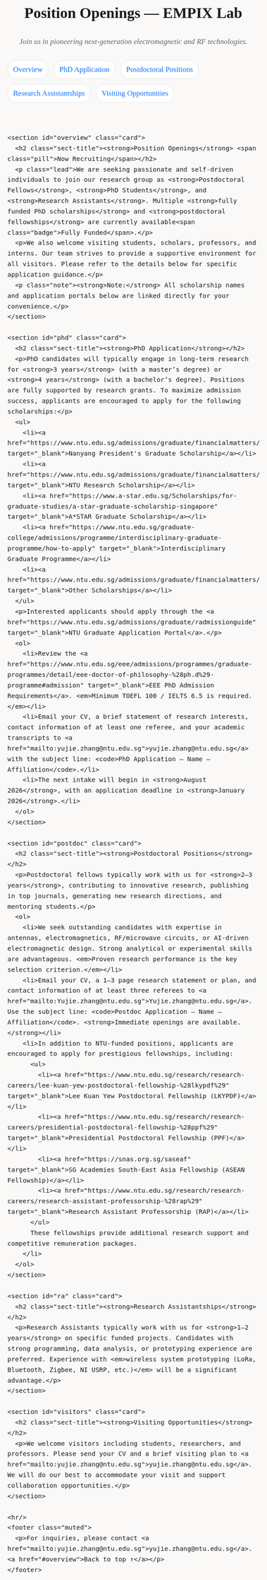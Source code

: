 <html lang="en">
<head>
  <meta charset="utf-8" />
  <meta name="viewport" content="width=device-width, initial-scale=1" />
  <title>EMPIX Lab — Position Openings</title>
  <style>
    :root{
      --accent:#B3002D;
      --accent-2:#0B6FFF;
      --ink:#1b1b1f;
      --muted:#60646c;
      --bg:#faf9f8;
      --card:#ffffff;
      --stroke:#e8e6e3;
    }
    html,body{margin:0;padding:0;background:var(--bg);color:var(--ink);}    
    body{font-family: Georgia, "Times New Roman", Times, serif; line-height:1.65; font-size:17px;}
    .wrap{max-width:980px;margin:48px auto;padding:0 20px 80px;}

    .page-title{font-size:40px; letter-spacing:.3px; margin:0 0 8px;}
    .page-sub{color:var(--muted); margin:0 0 28px; font-style:italic;}

    .card{background:var(--card); border:1px solid var(--stroke); border-radius:18px; padding:28px; box-shadow:0 6px 22px rgba(0,0,0,.06);} 
    .card + .card{margin-top:22px;}

    .sect-title{margin:0 0 14px; font-size:26px; font-weight:700; color:var(--accent);} 
    .sect-title .pill{display:inline-block; margin-left:8px; font-size:12px; font-weight:700; padding:2px 8px; border-radius:999px; border:1px solid var(--accent); color:var(--accent);} 

    ul, ol{padding-left:22px;}
    li{margin:6px 0;}

    a{color:var(--accent-2); text-decoration:underline; text-underline-offset:2px;}
    a:hover{opacity:.85;}

    .muted{color:var(--muted);}    
    .lead{font-size:18px;}
    .note{background:#fff4f6; border:1px dashed var(--accent); padding:12px 14px; border-radius:12px;}

    .badge{display:inline-block; font-size:12px; padding:3px 10px; border-radius:999px; border:1px solid var(--stroke); background:#f6f8ff; margin-left:8px;}

    .toc{display:flex; gap:12px; flex-wrap:wrap; margin:14px 0 22px;}
    .toc a{background:#fff; border:1px solid var(--stroke); border-radius:999px; padding:6px 12px; text-decoration:none;}

    hr{border:0; border-top:1px solid var(--stroke); margin:24px 0;}

    @media (max-width:640px){
      .page-title{font-size:32px}
      .sect-title{font-size:22px}
    }
  </style>
</head>
<body>
  <div class="wrap">
    <header>
      <h1 class="page-title">Position Openings — EMPIX Lab</h1>
      <p class="page-sub">Join us in pioneering next-generation electromagnetic and RF technologies.</p>
      <nav class="toc" aria-label="On this page">
        <a href="#overview">Overview</a>
        <a href="#phd">PhD Application</a>
        <a href="#postdoc">Postdoctoral Positions</a>
        <a href="#ra">Research Assistantships</a>
        <a href="#visitors">Visiting Opportunities</a>
      </nav>
    </header>

    <section id="overview" class="card">
      <h2 class="sect-title"><strong>Position Openings</strong> <span class="pill">Now Recruiting</span></h2>
      <p class="lead">We are seeking passionate and self-driven individuals to join our research group as <strong>Postdoctoral Fellows</strong>, <strong>PhD Students</strong>, and <strong>Research Assistants</strong>. Multiple <strong>fully funded PhD scholarships</strong> and <strong>postdoctoral fellowships</strong> are currently available<span class="badge">Fully Funded</span>.</p>
      <p>We also welcome visiting students, scholars, professors, and interns. Our team strives to provide a supportive environment for all visitors. Please refer to the details below for specific application guidance.</p>
      <p class="note"><strong>Note:</strong> All scholarship names and application portals below are linked directly for your convenience.</p>
    </section>

    <section id="phd" class="card">
      <h2 class="sect-title"><strong>PhD Application</strong></h2>
      <p>PhD candidates will typically engage in long-term research for <strong>3 years</strong> (with a master’s degree) or <strong>4 years</strong> (with a bachelor’s degree). Positions are fully supported by research grants. To maximize admission success, applicants are encouraged to apply for the following scholarships:</p>
      <ul>
        <li><a href="https://www.ntu.edu.sg/admissions/graduate/financialmatters/scholarships/npgs" target="_blank">Nanyang President's Graduate Scholarship</a></li>
        <li><a href="https://www.ntu.edu.sg/admissions/graduate/financialmatters/scholarships/rss" target="_blank">NTU Research Scholarship</a></li>
        <li><a href="https://www.a-star.edu.sg/Scholarships/for-graduate-studies/a-star-graduate-scholarship-singapore" target="_blank">A*STAR Graduate Scholarship</a></li>
        <li><a href="https://www.ntu.edu.sg/graduate-college/admissions/programme/interdisciplinary-graduate-programme/how-to-apply" target="_blank">Interdisciplinary Graduate Programme</a></li>
        <li><a href="https://www.ntu.edu.sg/admissions/graduate/financialmatters/scholarships" target="_blank">Other Scholarships</a></li>
      </ul>
      <p>Interested applicants should apply through the <a href="https://www.ntu.edu.sg/admissions/graduate/radmissionguide" target="_blank">NTU Graduate Application Portal</a>.</p>
      <ol>
        <li>Review the <a href="https://www.ntu.edu.sg/eee/admissions/programmes/graduate-programmes/detail/eee-doctor-of-philosophy-%28ph.d%29-programme#admission" target="_blank">EEE PhD Admission Requirements</a>. <em>Minimum TOEFL 100 / IELTS 6.5 is required.</em></li>
        <li>Email your CV, a brief statement of research interests, contact information of at least one referee, and your academic transcripts to <a href="mailto:yujie.zhang@ntu.edu.sg">yujie.zhang@ntu.edu.sg</a> with the subject line: <code>PhD Application – Name – Affiliation</code>.</li>
        <li>The next intake will begin in <strong>August 2026</strong>, with an application deadline in <strong>January 2026</strong>.</li>
      </ol>
    </section>

    <section id="postdoc" class="card">
      <h2 class="sect-title"><strong>Postdoctoral Positions</strong></h2>
      <p>Postdoctoral fellows typically work with us for <strong>2–3 years</strong>, contributing to innovative research, publishing in top journals, generating new research directions, and mentoring students.</p>
      <ol>
        <li>We seek outstanding candidates with expertise in antennas, electromagnetics, RF/microwave circuits, or AI-driven electromagnetic design. Strong analytical or experimental skills are advantageous. <em>Proven research performance is the key selection criterion.</em></li>
        <li>Email your CV, a 1–3 page research statement or plan, and contact information of at least three referees to <a href="mailto:Yujie.zhang@ntu.edu.sg">Yujie.zhang@ntu.edu.sg</a>. Use the subject line: <code>Postdoc Application – Name – Affiliation</code>. <strong>Immediate openings are available.</strong></li>
        <li>In addition to NTU-funded positions, applicants are encouraged to apply for prestigious fellowships, including:
          <ul>
            <li><a href="https://www.ntu.edu.sg/research/research-careers/lee-kuan-yew-postdoctoral-fellowship-%28lkypdf%29" target="_blank">Lee Kuan Yew Postdoctoral Fellowship (LKYPDF)</a></li>
            <li><a href="https://www.ntu.edu.sg/research/research-careers/presidential-postdoctoral-fellowship-%28ppf%29" target="_blank">Presidential Postdoctoral Fellowship (PPF)</a></li>
            <li><a href="https://snas.org.sg/saseaf" target="_blank">SG Academies South‑East Asia Fellowship (ASEAN Fellowship)</a></li>
            <li><a href="https://www.ntu.edu.sg/research/research-careers/research-assistant-professorship-%28rap%29" target="_blank">Research Assistant Professorship (RAP)</a></li>
          </ul>
          These fellowships provide additional research support and competitive remuneration packages.
        </li>
      </ol>
    </section>

    <section id="ra" class="card">
      <h2 class="sect-title"><strong>Research Assistantships</strong></h2>
      <p>Research Assistants typically work with us for <strong>1–2 years</strong> on specific funded projects. Candidates with strong programming, data analysis, or prototyping experience are preferred. Experience with <em>wireless system prototyping (LoRa, Bluetooth, Zigbee, NI USRP, etc.)</em> will be a significant advantage.</p>
    </section>

    <section id="visitors" class="card">
      <h2 class="sect-title"><strong>Visiting Opportunities</strong></h2>
      <p>We welcome visitors including students, researchers, and professors. Please send your CV and a brief visiting plan to <a href="mailto:yujie.zhang@ntu.edu.sg">yujie.zhang@ntu.edu.sg</a>. We will do our best to accommodate your visit and support collaboration opportunities.</p>
    </section>

    <hr/>
    <footer class="muted">
      <p>For inquiries, please contact <a href="mailto:yujie.zhang@ntu.edu.sg">yujie.zhang@ntu.edu.sg</a>. <a href="#overview">Back to top ↑</a></p>
    </footer>
  </div>
</body>
</html>
